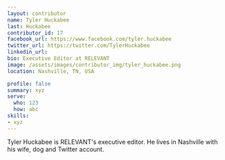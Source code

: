 ```yaml
---
layout: contributor
name: Tyler Huckabee
last: Huckabee
contributor_id: 17
facebook_url: https://www.facebook.com/tyler.huckabee
twitter_url: https://twitter.com/TylerHuckabee
linkedin_url: 
bio: Executive Editor at RELEVANT
image: /assets/images/contributor_img/tyler_huckabee.png
location: Nashville, TN, USA

profile: false
summary: xyz
serve:
  who: 123
  how: abc
skills:
- xyz
---
```


Tyler Huckabee is RELEVANT's executive editor. He lives in Nashville with his wife, dog and Twitter account.
